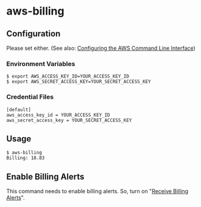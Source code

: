 # aws-billing

## Configuration

Please set either.
(See also: [Configuring the AWS Command Line Interface](http://docs.aws.amazon.com/cli/latest/userguide/cli-chap-getting-started.html))

### Environment Variables

```
$ export AWS_ACCESS_KEY_ID=YOUR_ACCESS_KEY_ID
$ export AWS_SECRET_ACCESS_KEY=YOUR_SECRET_ACCESS_KEY
```

### Credential Files

```
[default]
aws_access_key_id = YOUR_ACCESS_KEY_ID
aws_secret_access_key = YOUR_SECRET_ACCESS_KEY
```

## Usage

```
$ aws-billing
Billing: 18.83
```

## Enable Billing Alerts

This command needs to enable billing alerts.
So, turn on "[Receive Billing Alerts](https://console.aws.amazon.com/billing/home?#/preferences)".
